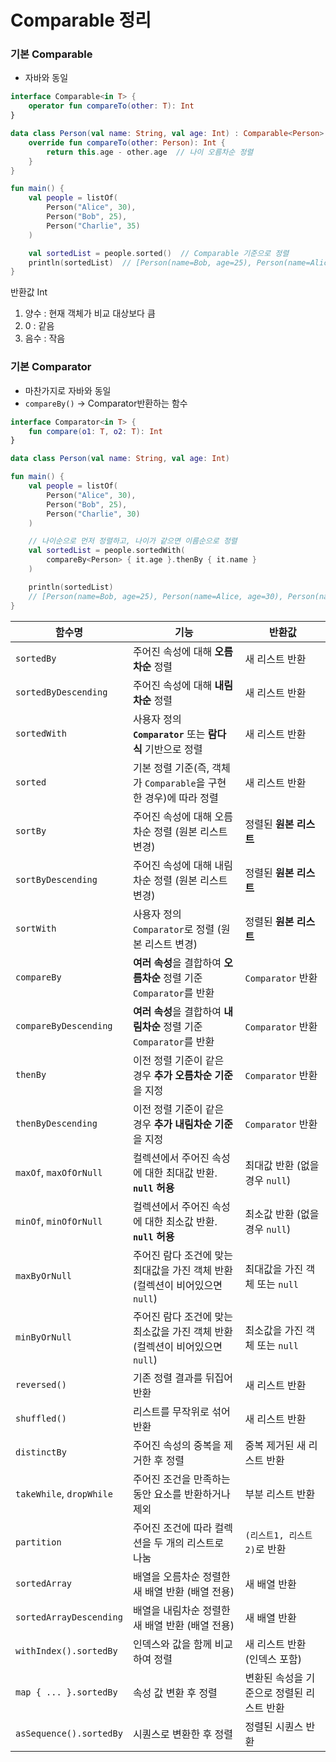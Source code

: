 # Comparable 정리

### 기본 Comparable

- 자바와 동일

```kotlin
interface Comparable<in T> {
    operator fun compareTo(other: T): Int
}

data class Person(val name: String, val age: Int) : Comparable<Person> {
    override fun compareTo(other: Person): Int {
        return this.age - other.age  // 나이 오름차순 정렬
    }
}

fun main() {
    val people = listOf(
        Person("Alice", 30),
        Person("Bob", 25),
        Person("Charlie", 35)
    )

    val sortedList = people.sorted()  // Comparable 기준으로 정렬
    println(sortedList)  // [Person(name=Bob, age=25), Person(name=Alice, age=30), Person(name=Charlie, age=35)]
}
```

반환값 Int

1. 양수 : 현재 객체가 비교 대상보다 큼
2. 0 : 같음
3. 음수 : 작음

### 기본 Comparator

- 마찬가지로 자바와 동일
- `compareBy()` -> Comparator반환하는 함수

```kotlin
interface Comparator<in T> {
    fun compare(o1: T, o2: T): Int
}

data class Person(val name: String, val age: Int)

fun main() {
    val people = listOf(
        Person("Alice", 30),
        Person("Bob", 25),
        Person("Charlie", 30)
    )

    // 나이순으로 먼저 정렬하고, 나이가 같으면 이름순으로 정렬
    val sortedList = people.sortedWith(
        compareBy<Person> { it.age }.thenBy { it.name }
    )

    println(sortedList)
    // [Person(name=Bob, age=25), Person(name=Alice, age=30), Person(name=Charlie, age=30)]
}
```

| 함수명                      | 기능                                              | 반환값                     |
|--------------------------|-------------------------------------------------|-------------------------|
| `sortedBy`               | 주어진 속성에 대해 **오름차순** 정렬                          | 새 리스트 반환                |
| `sortedByDescending`     | 주어진 속성에 대해 **내림차순** 정렬                          | 새 리스트 반환                |
| `sortedWith`             | 사용자 정의 **`Comparator`** 또는 **람다식** 기반으로 정렬      | 새 리스트 반환                |
| `sorted`                 | 기본 정렬 기준(즉, 객체가 `Comparable`을 구현한 경우)에 따라 정렬    | 새 리스트 반환                |
| `sortBy`                 | 주어진 속성에 대해 오름차순 정렬 (원본 리스트 변경)                  | 정렬된 **원본 리스트**          |
| `sortByDescending`       | 주어진 속성에 대해 내림차순 정렬 (원본 리스트 변경)                  | 정렬된 **원본 리스트**          |
| `sortWith`               | 사용자 정의 `Comparator`로 정렬 (원본 리스트 변경)             | 정렬된 **원본 리스트**          |
| `compareBy`              | **여러 속성**을 결합하여 **오름차순** 정렬 기준 `Comparator`를 반환 | `Comparator` 반환         |
| `compareByDescending`    | **여러 속성**을 결합하여 **내림차순** 정렬 기준 `Comparator`를 반환 | `Comparator` 반환         |
| `thenBy`                 | 이전 정렬 기준이 같은 경우 **추가 오름차순 기준**을 지정              | `Comparator` 반환         |
| `thenByDescending`       | 이전 정렬 기준이 같은 경우 **추가 내림차순 기준**을 지정              | `Comparator` 반환         |
| `maxOf`, `maxOfOrNull`   | 컬렉션에서 주어진 속성에 대한 최대값 반환. **`null` 허용**          | 최대값 반환 (없을 경우 `null`)   |
| `minOf`, `minOfOrNull`   | 컬렉션에서 주어진 속성에 대한 최소값 반환. **`null` 허용**          | 최소값 반환 (없을 경우 `null`)   |
| `maxByOrNull`            | 주어진 람다 조건에 맞는 최대값을 가진 객체 반환 (컬렉션이 비어있으면 `null`) | 최대값을 가진 객체 또는 `null`    |
| `minByOrNull`            | 주어진 람다 조건에 맞는 최소값을 가진 객체 반환 (컬렉션이 비어있으면 `null`) | 최소값을 가진 객체 또는 `null`    |
| `reversed()`             | 기존 정렬 결과를 뒤집어 반환                                | 새 리스트 반환                |
| `shuffled()`             | 리스트를 무작위로 섞어 반환                                 | 새 리스트 반환                |
| `distinctBy`             | 주어진 속성의 중복을 제거한 후 정렬                            | 중복 제거된 새 리스트 반환         |
| `takeWhile`, `dropWhile` | 주어진 조건을 만족하는 동안 요소를 반환하거나 제외                    | 부분 리스트 반환               |
| `partition`              | 주어진 조건에 따라 컬렉션을 두 개의 리스트로 나눔                    | `(리스트1, 리스트2)`로 반환      |
| `sortedArray`            | 배열을 오름차순 정렬한 새 배열 반환 (배열 전용)                    | 새 배열 반환                 |
| `sortedArrayDescending`  | 배열을 내림차순 정렬한 새 배열 반환 (배열 전용)                    | 새 배열 반환                 |
| `withIndex().sortedBy`   | 인덱스와 값을 함께 비교하여 정렬                              | 새 리스트 반환 (인덱스 포함)       |
| `map { ... }.sortedBy`   | 속성 값 변환 후 정렬                                    | 변환된 속성을 기준으로 정렬된 리스트 반환 |
| `asSequence().sortedBy`  | 시퀀스로 변환한 후 정렬                                   | 정렬된 시퀀스 반환              |